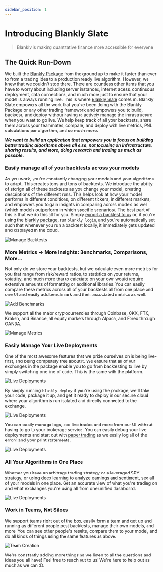 ```yaml
---
sidebar_position: 1
---
```


# Introducing Blankly Slate

<blockquote> Blankly is making quantitative finance more accessible for everyone </blockquote>

## The Quick Run-Down

We built the [Blankly Package](https://package.blankly.finance) from the ground up to make it faster than ever to from a trading idea to a production ready live algorithm. However, we knew that we couldn't stop there. There are countless other items that you have to worry about including server instances, internet acess, continuous deployment, data connections, and much more just to ensure that your model is always running live. This is where [Blankly Slate](https://blankly.finance) comes in. Blankly Slate empowers all the work that you've been doing with the Blankly Package or any other trading framework and empowers you to build, backtest, and deploy without having to actively manage the infrastructure when you want to go live. We help keep track of all your backtests, share them across your teammates, compare, and deploy with live metrics, PNL calculations per algorithm, and so much more. 

***We want to build an application that empowers you to focus on building better trading algorithms above all else, not focusing on infrastructure, sharing results, and more, doing research and trading as much as possible.***

### Easily manage all of your backtests across your models

As you work, you're constantly changing your models and your algorithms to adapt. This creates tons and tons of backtests. We introduce the ability of storign all of these backtests as you change your model, creating descriptions of the different runs. This helps look at how your model performs in different conditions, on different tickers, in different markets, and empowers you to gain insights in comparing across models as well (which models outperform in which specific scenarios). The best part of this is that we do this all for you. Simply [export a backtest to us](/backtests) or, if you're using the [blankly package](https://github.com/blankly-finance/blankly), run `blankly login`, and you're automatically set such that whenever you run a backtest locally, it immediately gets updated and displayed in the cloud. 

![Manage Backtests](/img/backtests/backtests.png)

### More Metrics -> More Insights: Benchmarks, Comparisons, More...

Not only do we store your backtests, but we calculate even more metrics for you that range from risk/reward ratios, to statistics on your returns, volatility, and much more that to calculate on your own would require extensive amounts of formatting or additional libraries. You can easily compare these metrics across all of your backtests all from one place and one UI and easily add benchmark and their associated metrics as well. 

![Add Benchmarks](/img/backtests/benchmarks.png)

We support all the major cryptocurrencies through Coinbase, OKX, FTX, Kraken, and Binance, all equity markets through Alpaca, and Forex through OANDA. 

![Manage Metrics](/img/backtests/metrics.png)

### Easily Manage Your Live Deployments

One of the most awesome features that we pride ourselves on is being live-first, and being completely free about it. We ensure that all of our exchanges in the package enable you to go from backtesting to live by simply switching one line of code. This is the same with the platform. 

![Live Deployments](/img/live/live-top.png)

By simply running `blankly deploy` if you're using the package, we'll take your code, package it up, and get it ready to deploy in our secure cloud where your algorithm is run isolated and directly connected to the exchange. 

![Live Deployments](/img/live/logs.png)

You can easily manage logs, see live trades and more from our UI without having to go to your brokerage service. You can easily debug your live deployments and start out with [paper trading](https://docs.blankly.finance/getting-started/sandbox_trading#creation) as we easily log all of the errors and your print statements.

![Live Deployments](/img/live/transactions.png)


### All Your Algorithms in One Place

Whether you have an arbitrage trading strategy or a leveraged SPY strategy, or using deep learning to analyze earnings and sentiment, see all of your models in one place. Get an accurate view of what you're trading on and what exchanges you're using all from one unified dashboard.

![Live Deployments](/img/live/dashboard.png)

### Work in Teams, Not Siloes

We support teams right out of the box, easily form a team and get up and running as different people post backtests, manage their own models, and more. You can see other people's results, compare them to your model, and do all kinds of things using the same features as above. 

![Team Creation](/img/live/team-creation.png)

We're constantly adding more things as we listen to all the questions and ideas you all have! Feel free to reach out to us! We're here to help out as much as we can :D.